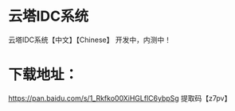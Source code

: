 # 云塔IDC系统
云塔IDC系统【中文】【Chinese】
开发中，内测中！
# 下载地址：
https://pan.baidu.com/s/1_Rkfko00XiHGLflC6ybpSg  提取码【z7pv】
